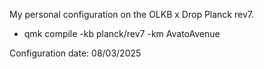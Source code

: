 My personal configuration on the OLKB x Drop Planck rev7.

- qmk compile -kb planck/rev7 -km AvatoAvenue

Configuration date: 08/03/2025
